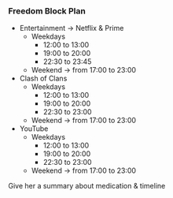### Freedom Block Plan
- Entertainment → Netflix & Prime
	- Weekdays 
		- 12:00 to 13:00
		- 19:00 to 20:00
		- 22:30 to 23:45
	- Weekend → from 17:00 to 23:00
- Clash of Clans
	- Weekdays 
		- 12:00 to 13:00
		- 19:00 to 20:00
		- 22:30 to 23:00
	- Weekend → from 17:00 to 23:00 
- YouTube
	- Weekdays
		- 12:00 to 13:00
		- 19:00 to 20:00
		- 22:30 to 23:00
	- Weekend → from 17:00 to 23:00


Give her a summary about medication & timeline